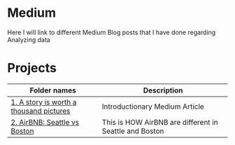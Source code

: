 # Medium
Here I will link to different Medium Blog posts that I have done regarding Analyzing data

# Projects
|Folder names|Description| 
|---|---|
|[1. A story is worth a thousand pictures](https://medium.com/@elias.nordlinder/a-story-is-worth-a-thousand-pictures-2db1d489fd81)|Introductionary Medium Article|
|[2. AirBNB: Seattle vs Boston](https://medium.com/@elias.nordlinder/this-is-how-airbnb-are-different-in-seattle-and-boston-9d21e3d5b7dc?source=---------3------------------)|This is HOW AirBNB are different in Seattle and Boston|
